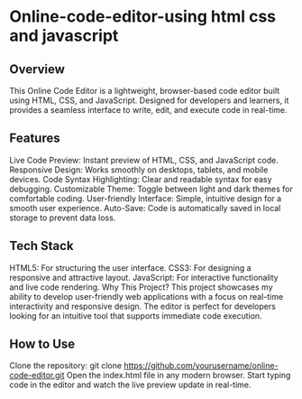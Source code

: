 # Online-code-editor-using html css and javascript

## Overview
This Online Code Editor is a lightweight, browser-based code editor built using HTML, CSS, and JavaScript. Designed for developers and learners, it provides a seamless interface to write, edit, and execute code in real-time.

## Features
Live Code Preview: Instant preview of HTML, CSS, and JavaScript code.
Responsive Design: Works smoothly on desktops, tablets, and mobile devices.
Code Syntax Highlighting: Clear and readable syntax for easy debugging.
Customizable Theme: Toggle between light and dark themes for comfortable coding.
User-friendly Interface: Simple, intuitive design for a smooth user experience.
Auto-Save: Code is automatically saved in local storage to prevent data loss.

## Tech Stack
HTML5: For structuring the user interface.
CSS3: For designing a responsive and attractive layout.
JavaScript: For interactive functionality and live code rendering.
Why This Project?
This project showcases my ability to develop user-friendly web applications with a focus on real-time interactivity and responsive design. The editor is perfect for developers looking for an intuitive tool that supports immediate code execution.

## How to Use
Clone the repository:
git clone https://github.com/yourusername/online-code-editor.git
Open the index.html file in any modern browser.
Start typing code in the editor and watch the live preview update in real-time.

